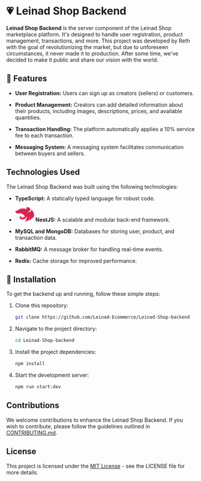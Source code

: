 # 💗 Leinad Shop Backend

**Leinad Shop Backend** is the server component of the Leinad Shop marketplace platform. It's designed to handle user registration, product management, transactions, and more. This project was developed by Reth with the goal of revolutionizing the market, but due to unforeseen circumstances, it never made it to production. After some time, we've decided to make it public and share our vision with the world.

## 🔰 Features

- **User Registration:** Users can sign up as creators (sellers) or customers.

- **Product Management:** Creators can add detailed information about their products, including images, descriptions, prices, and available quantities.

- **Transaction Handling:** The platform automatically applies a 10% service fee to each transaction.

- **Messaging System:** A messaging system facilitates communication between buyers and sellers.

## Technologies Used

The Leinad Shop Backend was built using the following technologies:

- **TypeScript:** A statically typed language for robust code.

- <img alt="NESTJS" height="40" width="50" src="https://raw.githubusercontent.com/devicons/devicon/master/icons/nestjs/nestjs-plain.svg"> **NestJS:** A scalable and modular back-end framework.

- **MySQL and MongoDB:** Databases for storing user, product, and transaction data.

- **RabbitMQ:** A message broker for handling real-time events.

- **Redis:** Cache storage for improved performance.

## 🌟 Installation

To get the backend up and running, follow these simple steps:

1. Clone this repository:

    ```bash
    git clone https://github.com/Leinad-Ecommerce/Leinad-Shop-backend
    ```

2. Navigate to the project directory:

    ```bash
    cd Leinad-Shop-backend
    ```

3. Install the project dependencies:

    ```bash
    npm install
    ```

4. Start the development server:

    ```bash
    npm run start:dev
    ```

## Contributions

We welcome contributions to enhance the Leinad Shop Backend. If you wish to contribute, please follow the guidelines outlined in [CONTRIBUTING.md](CONTRIBUTING.md).

## License

This project is licensed under the [MIT License](LICENSE) - see the LICENSE file for more details.

